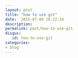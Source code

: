 ```yaml
---
layout: post
title: "how to use git"
date:  2015-07-09 18:22:34
description: 
permalink: post/how-to-use-git
disqus:
   id: how-to-use-git
categories:
- blog
---
```

